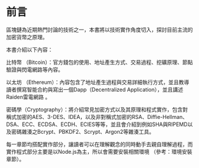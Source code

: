 # 前言

區塊鏈為近期熱門討論的技術之一，本書將以技術實作角度切入，探討目前主流的加密貨幣之原理。

本書介紹以下內容：

比特幣 （Bitcoin）：官方錢包的使用、地址產生方式、交易過程、挖礦原理、節點驗證與閃電網路等內容。

以太坊 （Ethereum）：內容包含了地址產生過程與交易詳細執行方式，並且教導讀者撰寫智能合約與寫出一個Dapp（Decentralized Application），並且講述Raiden雷電網路 。

密碼學（Cryptography）：將介紹常見加密方式以及其原理和程式實作，包含對稱式加密的AES、3-DES、IDEA，以及非對稱式加密的RSA、Diffie-Hellman、DSA、ECC、ECDSA、ECDH、ECIES等等，並且會介紹到例如SHA與RIPEMD以及密碼雜湊之Bcrypt、PBKDF2、Scrypt、Argon2等雜湊工具。

每一章節均搭配實作部分，讓讀者可以在理解觀念的同時動手去親自理解過程，而實作程式部分主要是以Node.js為主，所以會需要安裝相關環境 （參考：環境安裝章節）。

